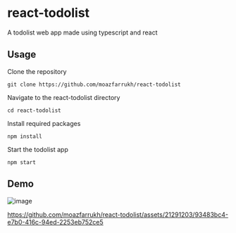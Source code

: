 # react-todolist
A todolist web app made using typescript and react
## Usage
Clone the repository
```
git clone https://github.com/moazfarrukh/react-todolist
```
Navigate to the react-todolist directory
```
cd react-todolist
```
Install required packages
```
npm install
```
Start the todolist app
```
npm start
```
## Demo
![image](https://github.com/moazfarrukh/react-todolist/assets/21291203/a35d7dfa-54e0-496b-b103-359d6c41a45a)

https://github.com/moazfarrukh/react-todolist/assets/21291203/93483bc4-e7b0-416c-94ed-2253eb752ce5


